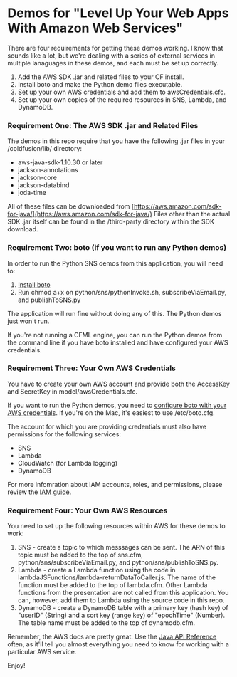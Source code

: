 # Demos for "Level Up Your Web Apps With Amazon Web Services"

There are four requirements for getting these demos working. I know that sounds like a lot, but we're dealing with a series of external services in multiple lanaguages in these demos, and each must be set up correctly.

1. Add the AWS SDK .jar and related files to your CF install.
2. Install boto and make the Python demo files executable.
3. Set up your own AWS credentials and add them to awsCredentials.cfc.
4. Set up your own copies of the required resources in SNS, Lambda, and DynamoDB.

### Requirement One: The AWS SDK .jar and Related Files

The demos in this repo require that you have the following .jar files in your /coldfusion/lib/ directory:

- aws-java-sdk-1.10.30 or later
- jackson-annotations
- jackson-core
- jackson-databind
- joda-time

All of these files can be downloaded from [https://aws.amazon.com/sdk-for-java/](https://aws.amazon.com/sdk-for-java/) Files other than the actual SDK .jar itself can be found in the /third-party directory within the SDK download.

### Requirement Two: boto (if you want to run any Python demos)

In order to run the Python SNS demos from this application, you will need to:

1. [Install boto](http://boto.cloudhackers.com/en/latest/getting_started.html)
2. Run chmod a+x on python/sns/pythonInvoke.sh, subscribeViaEmail.py, and publishToSNS.py 

The application will run fine without doing any of this. The Python demos just won't run.

If you're not running a CFML engine, you can run the Python demos from the command line if you have boto installed and have configured your AWS credentials.

### Requirement Three: Your Own AWS Credentials

You have to create your own AWS account and provide both the AccessKey and SecretKey in model/awsCredentials.cfc.

If you want to run the Python demos, you need to [configure boto with your AWS credentials](http://boto.cloudhackers.com/en/latest/boto_config_tut.html). If you're on the Mac, it's easiest to use /etc/boto.cfg. 

The account for which you are providing credentials must also have permissions for the following services:

- SNS
- Lambda
- CloudWatch (for Lambda logging)
- DynamoDB

For more infomration about IAM accounts, roles, and permissions, please review the [IAM guide](http://docs.aws.amazon.com/IAM/latest/UserGuide/introduction.html).

### Requirement Four: Your Own AWS Resources

You need to set up the following resources within AWS for these demos to work:

1. SNS - create a topic to which messsages can be sent. The ARN of this topic must be added to the top of sns.cfm, python/sns/subscribeViaEmail.py, and python/sns/publishToSNS.py.
2. Lambda - create a Lambda function using the code in lambdaJSFunctions/lambda-returnDataToCaller.js. The name of the function must be added to the top of lambda.cfm. Other Lambda functions from the presentation are not called from this application. You can, however, add them to Lambda using the source code in this repo.
3. DynamoDB - create a DynamoDB table with a primary key (hash key) of "userID" (String) and a sort key (range key) of "epochTime" (Number). The table name must be added to the top of dynamodb.cfm.

Remember, the AWS docs are pretty great. Use the [Java API Reference](http://docs.aws.amazon.com/AWSJavaSDK/latest/javadoc/index.html) often, as it'll tell you almost everything you need to know for working with a particular AWS service.

Enjoy!